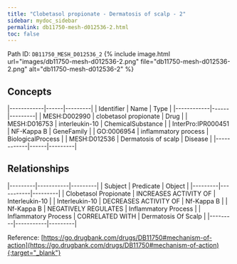 ```yaml
---
title: "Clobetasol propionate - Dermatosis of scalp - 2"
sidebar: mydoc_sidebar
permalink: db11750-mesh-d012536-2.html
toc: false 
---
```



Path ID: `DB11750_MESH_D012536_2`
{% include image.html url="images/db11750-mesh-d012536-2.png" file="db11750-mesh-d012536-2.png" alt="db11750-mesh-d012536-2" %}

## Concepts

|------------|------|---------|
| Identifier | Name | Type    |
|------------|------|---------|
| MESH:D002990 | clobetasol propionate | Drug |
| MESH:D016753 | interleukin-10 | ChemicalSubstance |
| InterPro:IPR000451 | NF-Kappa B | GeneFamily |
| GO:0006954 | inflammatory process | BiologicalProcess |
| MESH:D012536 | Dermatosis of scalp | Disease |
|------------|------|---------|

## Relationships

|---------|-----------|---------|
| Subject | Predicate | Object  |
|---------|-----------|---------|
| Clobetasol Propionate | INCREASES ACTIVITY OF | Interleukin-10 |
| Interleukin-10 | DECREASES ACTIVITY OF | Nf-Kappa B |
| Nf-Kappa B | NEGATIVELY REGULATES | Inflammatory Process |
| Inflammatory Process | CORRELATED WITH | Dermatosis Of Scalp |
|---------|-----------|---------|

Reference: [https://go.drugbank.com/drugs/DB11750#mechanism-of-action](https://go.drugbank.com/drugs/DB11750#mechanism-of-action){:target="_blank"}